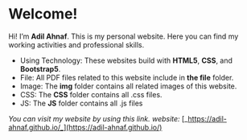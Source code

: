# Welcome!

Hi! I’m **Adil Ahnaf**. This is my personal website. Here you can find my working activities and professional skills.

-   Using Technology: These websites build with **HTML5**, **CSS**, and **Bootstrap5**.
-   File: All PDF files related to this website include in **the file** folder.
-   Image: The **img** folder contains all related images of this website.
-   CSS: The **CSS** folder contains all .css files.
-   JS: The **JS** folder contains all .js files

_You can visit my website by using this link._ _website:_ [_https://adil-ahnaf.github.io/_](https://adil-ahnaf.github.io/)
